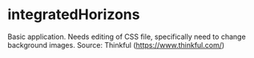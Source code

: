 # integratedHorizons
Basic application.
Needs editing of CSS file, specifically need to change background images.
Source: Thinkful (https://www.thinkful.com/)
